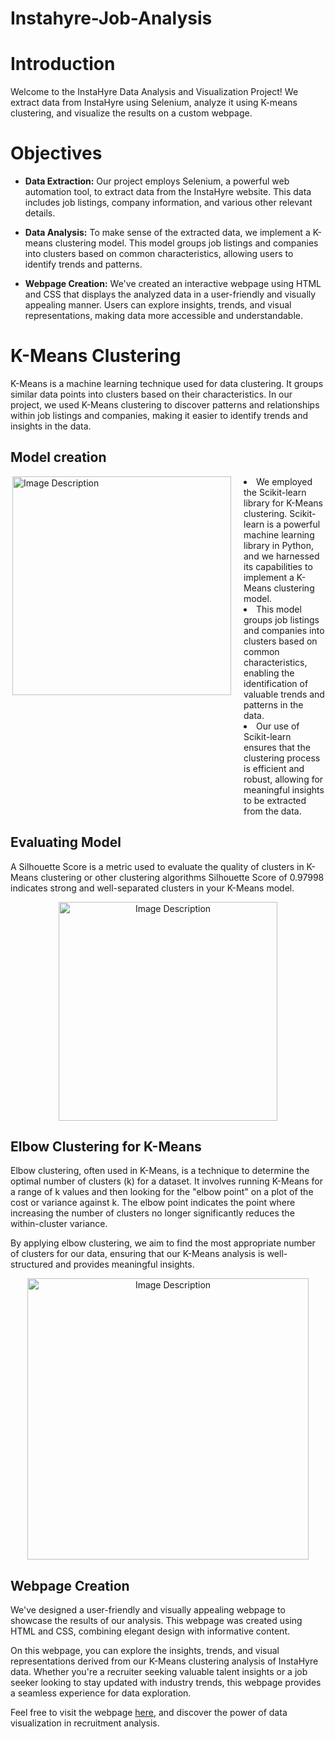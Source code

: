 # Instahyre-Job-Analysis

# Introduction
Welcome to the InstaHyre Data Analysis and Visualization Project! We extract data from InstaHyre using Selenium, analyze it using K-means clustering, and visualize the results on a custom webpage.

# Objectives

- **Data Extraction:** Our project employs Selenium, a powerful web automation tool, to extract data from the InstaHyre website. This data includes job listings, company information, and various other relevant details.

- **Data Analysis:** To make sense of the extracted data, we implement a K-means clustering model. This model groups job listings and companies into clusters based on common characteristics, allowing users to identify trends and patterns.

- **Webpage Creation:** We've created an interactive webpage using HTML and CSS that displays the analyzed data in a user-friendly and visually appealing manner. Users can explore insights, trends, and visual representations, making data more accessible and understandable.





# K-Means Clustering

K-Means is a machine learning technique used for data clustering. It groups similar data points into clusters based on their characteristics. In our project, we used K-Means clustering to discover patterns and relationships within job listings and companies, making it easier to identify trends and insights in the data.




## Model creation
<div style="display: flex; justify-content: space-between;">
    <div style="flex: 1; margin-right: 20px;">
        <img src="https://github.com/ShivanniShinde/Instahyre-Job-Analysis/assets/143825606/c574f75d-3465-4f31-9f55-afd21deacaa6" alt="Image Description" width="350" align ='right'>
    </div>
    <div style="flex: 2;">
       <li> We employed the Scikit-learn library for K-Means clustering. Scikit-learn is a powerful machine learning library in Python, and we harnessed its capabilities to implement a K-Means clustering model. </li><li>This model groups job listings and companies into clusters based on common characteristics, enabling the identification of valuable trends and patterns in the data.</li>
        <li>Our use of Scikit-learn ensures that the clustering process is efficient and robust, allowing for meaningful insights to be extracted from the data.</li>
    
  </div>
</div>

## Evaluating Model
A Silhouette Score is a metric used to evaluate the quality of clusters in K-Means clustering or other clustering algorithms
Silhouette Score of 0.97998 indicates strong and well-separated clusters in your K-Means model.
<p align="center">
  <img src="https://github.com/ShivanniShinde/Instahyre-Job-Analysis/assets/143825606/7c238a9a-957f-4519-9153-6686ac25a39e" alt="Image Description" width="350">
</p>

## Elbow Clustering for K-Means

Elbow clustering, often used in K-Means, is a technique to determine the optimal number of clusters (k) for a dataset. It involves running K-Means for a range of k values and then looking for the "elbow point" on a plot of the cost or variance against k. The elbow point indicates the point where increasing the number of clusters no longer significantly reduces the within-cluster variance.

By applying elbow clustering, we aim to find the most appropriate number of clusters for our data, ensuring that our K-Means analysis is well-structured and provides meaningful insights.

<p align="center">
  <img src="https://github.com/ShivanniShinde/Instahyre-Job-Analysis/assets/143825606/43425f33-2f39-460f-9277-e23ddf57cb80" alt="Image Description" width="450">
</p>

## Webpage Creation

We've designed a user-friendly and visually appealing webpage to showcase the results of our analysis. This webpage was created using HTML and CSS, combining elegant design with informative content.

On this webpage, you can explore the insights, trends, and visual representations derived from our K-Means clustering analysis of InstaHyre data. Whether you're a recruiter seeking valuable talent insights or a job seeker looking to stay updated with industry trends, this webpage provides a seamless experience for data exploration.

Feel free to visit the webpage [here](http://127.0.0.1:5000/), and discover the power of data visualization in recruitment analysis.





  

